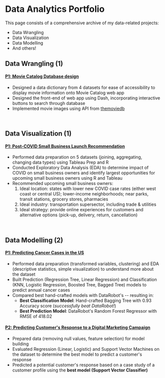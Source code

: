 # Data Analytics Portfolio
This page consists of a comprehensive archive of my data-related projects:
* Data Wrangling
* Data Visualization
* Data Modelling
* And others!


## Data Wrangling (1)
#### [P1: Movie Catalog Database design](https://github.com/crystalhariga/movie-catalog)
- Designed a data dictionary from 4 datasets for ease of accessibility to display movie information onto Movie Catalog web app
- Designed the front-end of web app using Dash, incorporating interactive buttons to search through database
- Implemented movie images using API from [themoviedb](https://www.themoviedb.org/)
<br/>

## Data Visualization (1)
#### [P1: Post-COVID Small Business Launch Recommendation](https://github.com/crystalhariga/data_visualization_consultancy)
* Performed data preparation on 5 datasets (joining, aggregating, changing data types) using Tableau Prep and R
* Conducted Exploratory Data Analysis (EDA) to determine impact of COVID on small business owners and identify largest opportunities for upcoming small business owners using R and Tableau
* Recommended upcoming small business owners:
    1. Ideal location: states with lower new COVID case rates (either west coast or central US); lower-income neighborhoods; near parks, transit stations, grocery stores, pharmacies
    2. Ideal industry: transportation supersector, including trade & utilities
    3. Ideal strategy: provide online experiences for customers and alternative options (pick-up, delivery, return, cancellation)
<br/>

## Data Modelling (2)
#### [P1: Predicting Cancer Cases in the US](https://github.com/crystalhariga/cancer_ml)
* Performed data preparation (transformed variables, clustering) and EDA (descriptive statistics, simple visualization) to understand more about the dataset
* Built Prediction (Regression Tree, Linear Regression) and Classification (KNN, Logistic Regression, Boosted Tree, Bagged Tree) models to predict annual cancer cases
* Compared best hand-crafted models with DataRobot's -- resulting in:
    * __Best Classification Model__: Hand-crafted Bagging Tree with 0.93 Accuracy score (_successfully beat DataRobot!_)
    * __Best Prediction Model__: DataRobot's Random Forest Regressor with RMSE of 418.02

#### [P2: Predicting Customer's Response to a Digital Marketing Campaign](https://github.com/crystalhariga/predictive-modeling_digital-marketing/blob/main/ML_marketing_project.ipynb)
* Prepared data (removing null values, feature selection) for model building
* Evaluated Regression (Linear, Logistic) and Support Vector Machines on the dataset to determine the best model to predict a customer's response
* Predicted a potential customer's response based on a case study of a customer profile using the __best model (Support Vector Classifier)__


